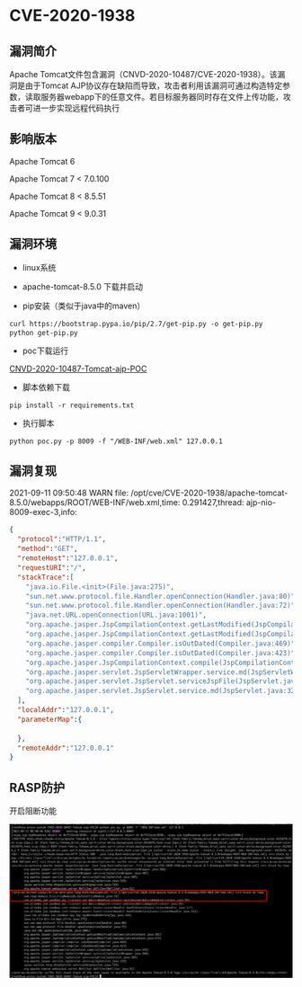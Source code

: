 # CVE-2020-1938

## 漏洞简介

Apache Tomcat文件包含漏洞（CNVD-2020-10487/CVE-2020-1938）。该漏洞是由于Tomcat AJP协议存在缺陷而导致，攻击者利用该漏洞可通过构造特定参数，读取服务器webapp下的任意文件。若目标服务器同时存在文件上传功能，攻击者可进一步实现远程代码执行


##  影响版本

Apache Tomcat 6

Apache Tomcat 7 < 7.0.100

Apache Tomcat 8 < 8.5.51

Apache Tomcat 9 < 9.0.31

## 漏洞环境

+ linux系统

+ apache-tomcat-8.5.0 下载并启动

+ pip安装（类似于java中的maven）
```shell
curl https://bootstrap.pypa.io/pip/2.7/get-pip.py -o get-pip.py
python get-pip.py
```
+ poc下载运行

[CNVD-2020-10487-Tomcat-ajp-POC](https://gitee.com/xl1605368195/CNVD-2020-10487-Tomcat-ajp-POC.git)

+ 脚本依赖下载
```shell
pip install -r requirements.txt
```

+ 执行脚本
```shell
python poc.py -p 8009 -f "/WEB-INF/web.xml" 127.0.0.1
```

## 漏洞复现

2021-09-11 09:50:48 WARN  file: /opt/cve/CVE-2020-1938/apache-tomcat-8.5.0/webapps/ROOT/WEB-INF/web.xml,time: 0.291427,thread: ajp-nio-8009-exec-3,info:
```json
{
  "protocol":"HTTP/1.1",
  "method":"GET",
  "remoteHost":"127.0.0.1",
  "requestURI":"/",
  "stackTrace":[
    "java.io.File.<init>(File.java:275)",
    "sun.net.www.protocol.file.Handler.openConnection(Handler.java:80)",
    "sun.net.www.protocol.file.Handler.openConnection(Handler.java:72)",
    "java.net.URL.openConnection(URL.java:1001)",
    "org.apache.jasper.JspCompilationContext.getLastModified(JspCompilationContext.java:392)",
    "org.apache.jasper.JspCompilationContext.getLastModified(JspCompilationContext.java:373)",
    "org.apache.jasper.compiler.Compiler.isOutDated(Compiler.java:469)",
    "org.apache.jasper.compiler.Compiler.isOutDated(Compiler.java:423)",
    "org.apache.jasper.JspCompilationContext.compile(JspCompilationContext.java:593)",
    "org.apache.jasper.servlet.JspServletWrapper.service.md(JspServletWrapper.java:368)",
    "org.apache.jasper.servlet.JspServlet.serviceJspFile(JspServlet.java:385)",
    "org.apache.jasper.servlet.JspServlet.service.md(JspServlet.java:329)"
  ],
  "localAddr":"127.0.0.1",
  "parameterMap":{

  },
  "remoteAddr":"127.0.0.1"
}
```

## RASP防护
开启阻断功能

![img.png](../.vuepress/public/images/case/CVE-2020-1938/CVE-2020-1938_block.png)
